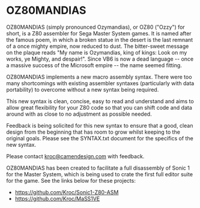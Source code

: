 OZ80MANDIAS
===========

OZ80MANDIAS (simply pronounced Ozymandias), or OZ80 ("Ozzy") for short, is a Z80 assembler for Sega Master System games. It is named after the famous poem, in which a broken statue in the desert is the last remnant of a once mighty empire, now reduced to dust. The bitter-sweet message on the plaque reads "My name is Ozymandias, king of kings: Look on my works, ye Mighty, and despair!". Since VB6 is now a dead language -- once a massive success of the Microsoft empire -- the name seemed fitting.

OZ80MANDIAS implements a new macro assembly syntax. There were too many shortcomings with existing assembler syntaxes (particularly with data portability) to overcome without a new syntax being required.

This new syntax is clean, concise, easy to read and understand and aims to allow great flexibility for your Z80 code so that you can shift code and data around with as close to no adjustment as possible needed.

Feedback is being solicited for this new syntax to ensure that a good, clean design from the beginning that has room to grow whilst keeping to the original goals. Please see the SYNTAX.txt document for the specifics of the new syntax.

Please contact kroc@camendesign.com with feedback.

OZ80MANDIAS has been created to facilitate a full disassembly of Sonic 1 for the Master System, which is being used to crate the first full editor suite for the game. See the links below for these projects:

* https://github.com/Kroc/Sonic1-Z80-ASM
* https://github.com/Kroc/MaSS1VE
